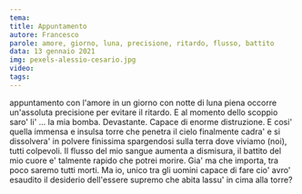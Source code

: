 ```yaml
---
tema:
title: Appuntamento
autore: Francesco
parole: amore, giorno, luna, precisione, ritardo, flusso, battito
data: 13 gennaio 2021
img: pexels-alessio-cesario.jpg
video: 
tags: 
---
```

appuntamento con l'amore
in un giorno con notte di luna piena
occorre un'assoluta precisione per evitare il ritardo.
E al momento dello scoppio saro' li' ... la mia bomba.
Devastante. Capace di enorme distruzione.
E cosi' quella immensa e insulsa torre che penetra il cielo
finalmente cadra' e si dissolvera' in polvere finissima spargendosi sulla terra
dove viviamo (noi), tutti colpevoli.
Il flusso del mio sangue aumenta a dismisura, il battito
del mio cuore e' talmente rapido che potrei morire.
Gia' ma che importa, tra poco saremo tutti morti.
Ma io, unico tra gli uomini capace di fare cio'
avro' esaudito il desiderio dell'essere supremo
che abita lassu' in cima alla torre?